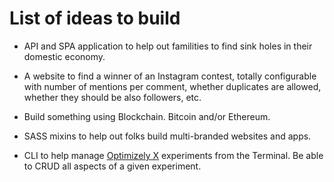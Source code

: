 # List of ideas to build

- API and SPA application to help out familities to find sink holes in their domestic economy.

- A website to find a winner of an Instagram contest, totally configurable with number of mentions per comment, whether duplicates are allowed, whether they should be also followers, etc.

- Build something using Blockchain. Bitcoin and/or Ethereum.

- SASS mixins to help out folks build multi-branded websites and apps.

- CLI to help manage [Optimizely X](https://www.optimizely.com/products/full-stack/) experiments from the Terminal. Be able to CRUD all aspects of a given experiment.
